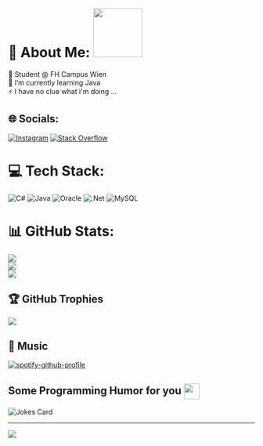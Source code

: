 # 💫 About Me: <img src = "https://raw.githubusercontent.com/rahulbanerjee26/githubProfileReadmeGenerator/main/gifs/eatSleepCodeRepeat.gif" width = 100px height='100px'>
🔭 Student @ FH Campus Wien<br>🌱 I’m currently learning Java<br>⚡ I have no clue what i'm doing ...


## 🌐 Socials:
[![Instagram](https://img.shields.io/badge/Instagram-%23E4405F.svg?logo=Instagram&logoColor=white)](https://instagram.com/goekmenkiyan) [![Stack Overflow](https://img.shields.io/badge/-Stackoverflow-FE7A16?logo=stack-overflow&logoColor=white)](https://stackoverflow.com/users/20808462) 

# 💻 Tech Stack:
![C#](https://img.shields.io/badge/c%23-%23239120.svg?style=for-the-badge&logo=c-sharp&logoColor=white) ![Java](https://img.shields.io/badge/java-%23ED8B00.svg?style=for-the-badge&logo=java&logoColor=white) ![Oracle](https://img.shields.io/badge/Oracle-F80000?style=for-the-badge&logo=oracle&logoColor=white) ![.Net](https://img.shields.io/badge/.NET-5C2D91?style=for-the-badge&logo=.net&logoColor=white) ![MySQL](https://img.shields.io/badge/mysql-%2300f.svg?style=for-the-badge&logo=mysql&logoColor=white)
# 📊 GitHub Stats:
![](https://github-readme-stats.vercel.app/api?username=GoekmenKiyan&theme=nightowl&hide_border=false&include_all_commits=false&count_private=false)<br/>
![](https://github-readme-streak-stats.herokuapp.com/?user=GoekmenKiyan&theme=nightowl&hide_border=false)<br/>
![](https://github-readme-stats.vercel.app/api/top-langs/?username=GoekmenKiyan&theme=nightowl&hide_border=false&include_all_commits=false&count_private=false&layout=compact)

## 🏆 GitHub Trophies
![](https://github-profile-trophy.vercel.app/?username=GoekmenKiyan&theme=radical&no-frame=false&no-bg=true&margin-w=4)

## 🎵 Music

[![spotify-github-profile](https://spotify-github-profile.vercel.app/api/view?uid=mrarili&cover_image=true&theme=default&show_offline=false&background_color=121212&bar_color=53b14f&bar_color_cover=false)](https://github.com/kittinan/spotify-github-profile)

<h2> Some Programming Humor for you <img align ='center' src='https://raw.githubusercontent.com/rahulbanerjee26/githubProfileReadmeGenerator/main/gifs/winkFace.gif' width = '32px' height= '32px'></h2>

![Jokes Card](https://readme-jokes.vercel.app/api?theme=default)

---
[![](https://visitcount.itsvg.in/api?id=GoekmenKiyan&icon=3&color=6)](https://visitcount.itsvg.in)

<!-- Proudly created with GPRM ( https://gprm.itsvg.in ) -->
